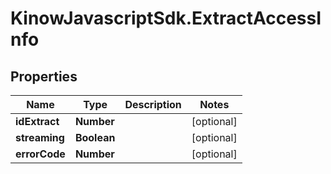 # KinowJavascriptSdk.ExtractAccessInfo

## Properties
Name | Type | Description | Notes
------------ | ------------- | ------------- | -------------
**idExtract** | **Number** |  | [optional] 
**streaming** | **Boolean** |  | [optional] 
**errorCode** | **Number** |  | [optional] 


